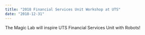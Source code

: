```yaml
---
title: "2018 Financial Services Unit Workshop at UTS"
date: "2018-12-31"
---
```

The Magic Lab will inspire UTS Financial Services Unit with Robots!
